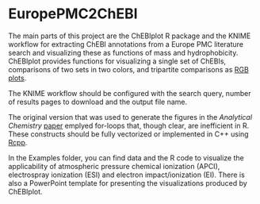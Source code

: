 # EuropePMC2ChEBI
The main parts of this project are the ChEBIplot R package and the KNIME workflow for extracting ChEBI annotations from a Europe PMC literature search and visualizing these as functions of mass and hydrophobicity. ChEBIplot provides functions for visualizing a single set of ChEBIs, comparisons of two sets in two colors, and tripartite comparisons as [RGB plots](https://journals.plos.org/plosone/article?id=10.1371/journal.pone.0102903).

The KNIME workflow should be configured with the search query, number of results pages to download and the output file name.

The original version that was used to generate the figures in the *Analytical Chemistry* [paper](https://pubs.acs.org/doi/10.1021/acs.analchem.8b05818) emplyed for-loops that, though clear, are inefficient in R. These constructs should be fully vectorized or implemented in C++ using [Rcpp](http://www.rcpp.org/cpp "Rcpp's homepage").

In the Examples folder, you can find data and the R code to visualize the applicability of atmospheric pressure chemical ionization (APCI), electrospray ionization (ESI) and electron impact/ionization (EI). There is also a PowerPoint template for presenting the visualizations produced by ChEBIplot.
